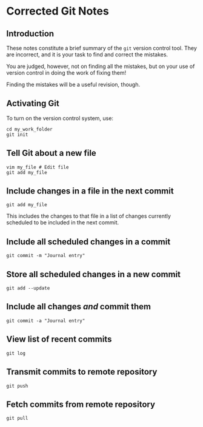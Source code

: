 Corrected Git Notes
===========================

Introduction
------------

These notes constitute a brief summary of the `git` version control tool.
They are incorrect, and it is your task to find and correct the mistakes.

You are judged, however, not on finding all the mistakes, but on your use of version control
in doing the work of fixing them!

Finding the mistakes will be a useful revision, though.

Activating Git
--------------

To turn on the version control system, use:

```
cd my_work_folder
git init
```

Tell Git about a new file
----------------------

```
vim my_file # Edit file
git add my_file
```

Include changes in a file in the next commit 
----------------------------------------------

```
git add my_file
```

This includes the changes to that file in a list of changes
currently scheduled to be included in the next commit.

Include all scheduled changes in a commit
-----------------------------------------------

```
git commit -m "Journal entry"
```

Store all scheduled changes in a new commit
------------------------------------------

```
git add --update
```

Include all changes *and* commit them
------------------------------------

```
git commit -a "Journal entry"
```

View list of recent commits
--------------------------

```
git log
```

Transmit commits to remote repository
------------------------------------

```
git push
```

Fetch commits from remote repository
-----------------------------------

```
git pull
```
